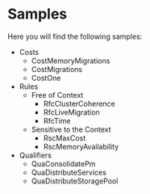 # Samples 
Here you will find the following samples:
* Costs
	* CostMemoryMigrations
	* CostMigrations
	* CostOne
* Rules
	* Free of Context
		* RfcClusterCoherence
		* RfcLiveMigration 
		* RfcTime
	* Sensitive to the Context
		* RscMaxCost
		* RscMemoryAvailability
* Qualifiers
	* QuaConsolidatePm
	* QuaDistributeServices
	* QuaDistributeStoragePool
